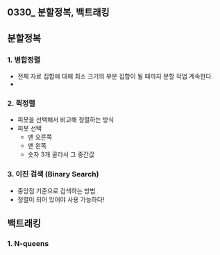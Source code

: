 ## 0330_ 분할정복, 백트래킹 



## 분할정복



### 1. 병합정렬

- 전체 자료 집합에 대해 최소 크기의 부분 집합이 될 때까지 분할 작업 계속한다. 
-  



### 2. 퀵정렬

- 피봇을 선택해서 비교해 정렬하는 방식 
- 피봇 선택
  - 맨 오른쪽
  - 맨 왼쪽
  - 숫자 3개 골라서 그 중간값



### 3. 이진 검색 (Binary Search)

- 중앙점 기준으로 검색하는 방법
- 정렬이 되어 있어야 사용 가능하다!





## 백트래킹



### 1. N-queens 

